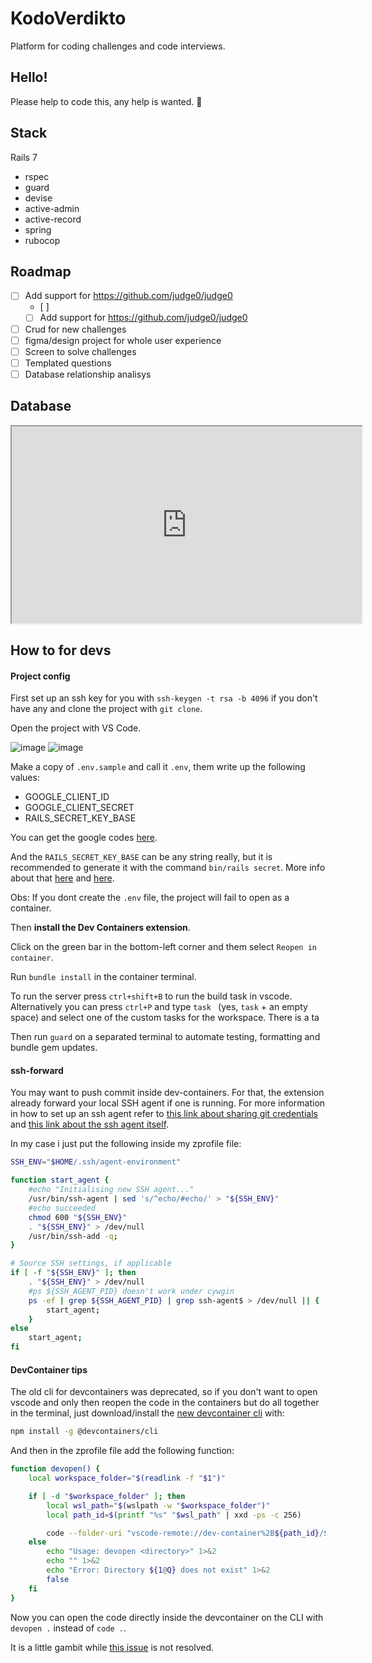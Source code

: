 # KodoVerdikto
Platform for coding challenges and code interviews.

## Hello!
Please help to code this, any help is wanted. 🙂

## Stack
Rails 7
- rspec
- guard
- devise
- active-admin
- active-record
- spring
- rubocop

## Roadmap
- [ ] Add support for https://github.com/judge0/judge0
    - [ ] 
    - [ ] Add support for https://github.com/judge0/judge0
- [ ] Crud for new challenges
- [ ] figma/design project for whole user experience
- [ ] Screen to solve challenges
- [ ] Templated questions
- [ ] Database relationship analisys

## Database

<iframe width="560" height="315" src='https://dbdiagram.io/embed/645ba202dca9fb07c4d7f4f4'> </iframe>

## How to for devs

#### Project config

First set up an ssh key for you with `ssh-keygen -t rsa -b 4096` if you don't have any and clone the project with `git clone`.

Open the project with VS Code.

![image](https://github.com/piradata/kodoverdikto/assets/16529503/92012507-9227-450e-821c-915987bfef3d)
![image](https://github.com/piradata/kodoverdikto/assets/16529503/86fdcc3e-ff6c-469e-b89f-ce2c5289909b)


Make a copy of `.env.sample` and call it `.env`, them write up the following values:
- GOOGLE_CLIENT_ID
- GOOGLE_CLIENT_SECRET
- RAILS_SECRET_KEY_BASE

You can get the google codes [here](https://www.google.com/u/0/recaptcha/admin/create).

And the `RAILS_SECRET_KEY_BASE` can be any string really, but it is recommended to generate it with the command `bin/rails secret`. More info about that [here](https://api.rubyonrails.org/classes/Rails/Application.html) and [here](https://edgeguides.rubyonrails.org/security.html). 

Obs: If you dont create the `.env` file, the project will fail to open as a container.

Then **install the Dev Containers extension**.

Click on the green bar in the bottom-left corner and them select `Reopen in container`.

Run `bundle install` in the container terminal.

To run the server press `ctrl+shift+B` to run the build task in vscode. Alternatively you can press `ctrl+P` and type `task ` (yes, `task` + an empty space) and select one of the custom tasks for the workspace. There is a ta

Then run `guard` on a separated terminal to automate testing, formatting and bundle gem updates.

#### ssh-forward

You may want to push commit inside dev-containers. For that, the extension already forward your local SSH agent if one is running. For more information in how to set up an ssh agent refer to [this link about sharing git credentials](https://code.visualstudio.com/remote/advancedcontainers/sharing-git-credentials) and [this link about the ssh agent itself](https://www.ssh.com/academy/ssh/agent).

In my case i just put the following inside my zprofile file:

```bash
SSH_ENV="$HOME/.ssh/agent-environment"

function start_agent {
    #echo "Initialising new SSH agent..."
    /usr/bin/ssh-agent | sed 's/^echo/#echo/' > "${SSH_ENV}"
    #echo succeeded
    chmod 600 "${SSH_ENV}"
    . "${SSH_ENV}" > /dev/null
    /usr/bin/ssh-add -q;
}

# Source SSH settings, if applicable
if [ -f "${SSH_ENV}" ]; then
    . "${SSH_ENV}" > /dev/null
    #ps ${SSH_AGENT_PID} doesn't work under cywgin
    ps -ef | grep ${SSH_AGENT_PID} | grep ssh-agent$ > /dev/null || {
        start_agent;
    }
else
    start_agent;
fi
```

#### DevContainer tips

The old cli for devcontainers was deprecated, so if you don't want to open vscode and only then reopen the code in the containers but do all together in the terminal, just download/install the [new devcontainer cli](https://github.com/devcontainers/cli) with:

```bash
npm install -g @devcontainers/cli
```

And then in the zprofile file add the following function:
```bash
function devopen() {
    local workspace_folder="$(readlink -f "$1")"

    if [ -d "$workspace_folder" ]; then
        local wsl_path="$(wslpath -w "$workspace_folder")"
        local path_id=$(printf "%s" "$wsl_path" | xxd -ps -c 256)

        code --folder-uri "vscode-remote://dev-container%2B${path_id}/$(basename "$workspace_folder")"
    else
        echo "Usage: devopen <directory>" 1>&2
        echo "" 1>&2
        echo "Error: Directory ${1@Q} does not exist" 1>&2
        false
    fi
}
```

Now you can open the code directly inside the devcontainer on the CLI with `devopen .` instead of `code .`.

It is a little gambit while [this issue](https://github.com/microsoft/vscode-remote-release/issues/2133) is not resolved.
